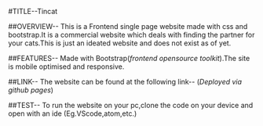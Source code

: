 #TITLE--Tincat

##OVERVIEW--
This is a Frontend single page website made with css and bootstrap.It is a commercial website which deals with finding the partner for your cats.This is just an ideated website and does not exist as of yet.

##FEATURES--
Made with Bootstrap(*frontend opensource toolkit*).The site is mobile optimised and responsive.

##LINK--
The website can be found at the following link--
(*Deployed via github pages*)

##TEST--
To run the website on your pc,clone the code on your device and open with an ide (Eg.VScode,atom,etc.)
